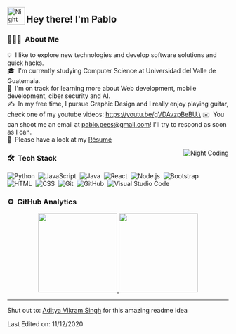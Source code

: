 <img alt="Night Coding" src="./assets/Hand%20Wave.gif" width='40' align="left"/><h2>Hey there! I'm Pablo</h2>

<!-- ## 👋 &nbsp;Hey there! I'm Pablo -->

### 👨🏻‍💻 &nbsp;About Me

💡 &nbsp;I like to explore new technologies and develop software solutions and quick hacks.\
🎓 &nbsp;I'm currently studying Computer Science at Universidad del Valle de Guatemala.\
🌱 &nbsp;I'm on track for learning more about Web development, mobile development, ciber security and AI.\
✍️ &nbsp;In my free time, I pursue Graphic Design and I really enjoy playing guitar, check one of my youtube videos: https://youtu.be/gVDAvzpBeBU.\
✉️ &nbsp;You can shoot me an email at pablo.pees@gmail.com! I'll try to respond as soon as I can.\
📄 &nbsp;Please have a look at my [Résumé](http://www.pabloescobardev.click:5001/)

<img alt="Night Coding" src="https://media.giphy.com/media/qgQUggAC3Pfv687qPC/giphy.gif" align="right"/>

### 🛠 &nbsp;Tech Stack

![Python](https://img.shields.io/badge/-Python-05122A?style=flat&logo=python)&nbsp;
![JavaScript](https://img.shields.io/badge/-JavaScript-05122A?style=flat&logo=javascript)&nbsp;
![Java](https://img.shields.io/badge/-Java-05122A?style=flat&logo=Java&logoColor=FFA518)&nbsp;
![React](https://img.shields.io/badge/-React-05122A?style=flat&logo=react)&nbsp;
![Node.js](https://img.shields.io/badge/-Node.js-05122A?style=flat&logo=node.js)&nbsp;
![Bootstrap](https://img.shields.io/badge/-Bootstrap-05122A?style=flat&logo=bootstrap&logoColor=563D7C)\
![HTML](https://img.shields.io/badge/-HTML-05122A?style=flat&logo=HTML5)&nbsp;
![CSS](https://img.shields.io/badge/-CSS-05122A?style=flat&logo=CSS3&logoColor=1572B6)&nbsp;
![Git](https://img.shields.io/badge/-Git-05122A?style=flat&logo=git)&nbsp;
![GitHub](https://img.shields.io/badge/-GitHub-05122A?style=flat&logo=github)&nbsp;
![Visual Studio Code](https://img.shields.io/badge/-Visual%20Studio%20Code-05122A?style=flat&logo=visual-studio-code&logoColor=007ACC)&nbsp;

### ⚙️ &nbsp;GitHub Analytics

<p align="center">
<a href="https://github.com/esc20936">
  <img height="180em" src="https://github-readme-stats-eight-theta.vercel.app/api?username=esc20936&show_icons=true&theme=algolia&include_all_commits=true&count_private=true"/>
  <img height="180em" src="https://github-readme-stats-eight-theta.vercel.app/api/top-langs/?username=esc20936&layout=compact&langs_count=8&theme=algolia"/>
</a>
</p>


-----
Shut out to: [Aditya Vikram Singh](https://github.com/AVS1508) for this amazing readme Idea

Last Edited on: 11/12/2020
